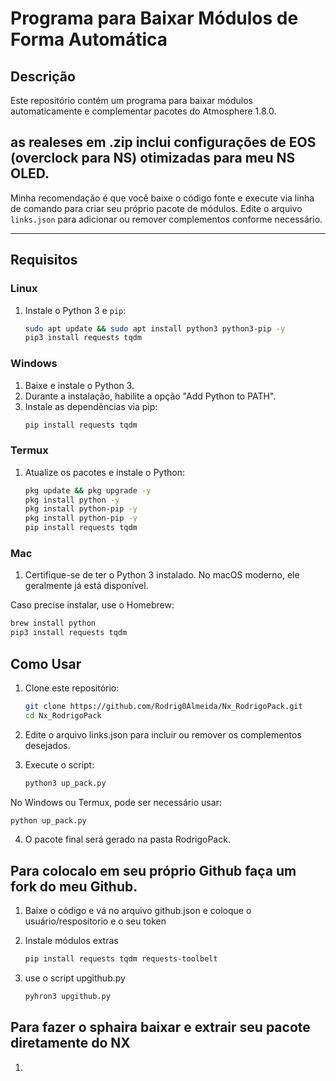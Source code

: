 # Programa para Baixar Módulos de Forma Automática  

## Descrição  
Este repositório contém um programa para baixar módulos automaticamente e complementar pacotes do Atmosphere 1.8.0.
## as realeses em .zip inclui configurações de EOS (overclock para NS) otimizadas para meu NS OLED.  

Minha recomendação é que você baixe o código fonte e execute via linha de comando para criar seu próprio pacote de módulos. Edite o arquivo `links.json` para adicionar ou remover complementos conforme necessário.  

---

## Requisitos  
### Linux  
1. Instale o Python 3 e `pip`:  
   ```bash  
   sudo apt update && sudo apt install python3 python3-pip -y
   pip3 install requests tqdm
   
### Windows
1. Baixe e instale o Python 3.
2. Durante a instalação, habilite a opção "Add Python to PATH".
3. Instale as dependências via pip:
   ```bash
   pip install requests tqdm

### Termux

1. Atualize os pacotes e instale o Python:
   ```bash
   pkg update && pkg upgrade -y
   pkg install python -y
   pkg install python-pip -y
   pkg install python-pip -y
   pip install requests tqdm
   
### Mac

1. Certifique-se de ter o Python 3 instalado. No macOS moderno, ele geralmente já está disponível.

Caso precise instalar, use o Homebrew:
   ```bash
   brew install python
   pip3 install requests tqdm
```

## Como Usar

1. Clone este repositório:
   ```bash
   git clone https://github.com/Rodrig0Almeida/Nx_RodrigoPack.git
   cd Nx_RodrigoPack

2. Edite o arquivo links.json para incluir ou remover os complementos desejados.

3. Execute o script:
   ```bash
   python3 up_pack.py

No Windows ou Termux, pode ser necessário usar:
   ```bash
python up_pack.py
```
4. O pacote final será gerado na pasta RodrigoPack.

## Para colocalo em seu próprio Github faça um fork do meu Github.

1. Baixe o código e vá no arquivo github.json e coloque o usuário/respositorio e o seu token

2. Instale módulos extras
   ```bash
   pip install requests tqdm requests-toolbelt

3. use o script upgithub.py
   ```bash
   pyhron3 upgithub.py
   
## Para fazer o sphaira baixar e extrair seu pacote diretamente do NX

1. 
